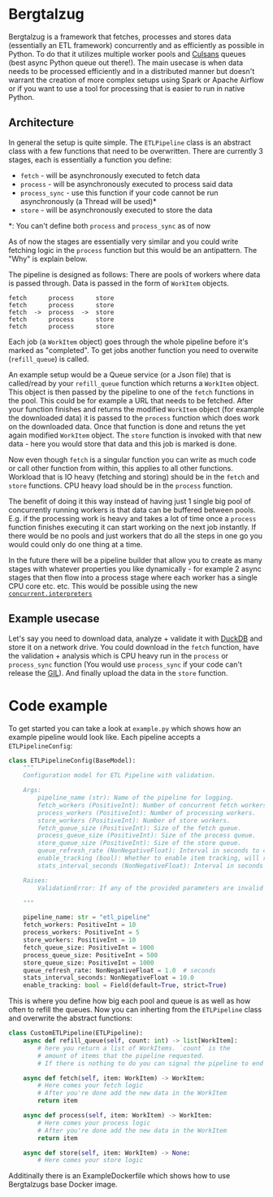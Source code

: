 # Bergtalzug

Bergtalzug is a framework that fetches, processes and stores data (essentially an ETL framework) concurrently and as efficiently as possible in Python. To do that it utilizes multiple worker pools and [Culsans](https://github.com/x42005e1f/culsans) queues (best async Python queue out there!). The main usecase is when data needs to be processed efficiently and in a distributed manner but doesn't warrant the creation of more complex setups using Spark or Apache Airflow or if you want to use a tool for processing that is easier to run in native Python.

## Architecture

In general the setup is quite simple. The `ETLPipeline` class is an abstract class with a few functions that need to be overwritten. There are currently 3 stages, each is essentially a function you define:

 - `fetch` - will be asynchronously executed to fetch data
 - `process` - will be asynchronously executed to process said data
 - `process_sync` - use this function if your code cannot be run asynchronously (a Thread will be used)*
 - `store` - will be asynchronously executed to store the data

*: You can't define both `process` and `process_sync` as of now

As of now the stages are essentially very similar and you could write fetching logic in the `process` function but this would be an antipattern. The "Why" is explain below.

The pipeline is designed as follows: There are pools of workers where data is passed through. Data is passed in the form of `WorkItem` objects.

    fetch      process      store
    fetch      process      store
    fetch  ->  process  ->  store
    fetch      process      store
    fetch      process      store

Each job (a `WorkItem` object) goes through the whole pipeline before it's marked as "completed". To get jobs another function you need to overwite (`refill_queue`) is called.

An example setup would be a Queue service (or a Json file) that is called/read by your `refill_queue` function which returns a `WorkItem` object. This object is then passed by the pipeline to one of the `fetch` functions in the pool. This could be for example a URL that needs to be fetched. After your function finishes and returns the modified `WorkItem` object (for example the downloaded data) it is passed to the `process` function which does work on the downloaded data. Once that function is done and retuns the yet again modified `WorkItem` object. The `store` function is invoked with that new data - here you would store that data and this job is marked is done.

Now even though `fetch` is a singular function you can write as much code or call other function from within, this applies to all other functions. Workload that is IO heavy (fetching and storing) should be in the `fetch` and `store` functions. CPU heavy load should be in the `process` function.

The benefit of doing it this way instead of having just 1 single big pool of concurrently running workers is that data can be buffered between pools. E.g. if the processing work is heavy and takes a lot of time once a `process` function finishes executing it can start working on the next job instantly. If there would be no pools and just workers that do all the steps in one go you would could only do one thing at a time.

In the future there will be a pipeline builder that allow you to create as many stages with whatever properties you like dynamically - for example 2 async stages that then flow into a process stage where each worker has a single CPU core etc. etc. This would be possible using the new [`concurrent.interpreters`](https://docs.python.org/3.14/library/concurrent.interpreters.html#module-concurrent.interpreters)

## Example usecase

Let's say you need to download data, analyze + validate it with [DuckDB](https://duckdb.org/) and store it on a network drive. You could download in the `fetch` function, have the validation + analysis which is CPU heavy run in the `process` or `process_sync` function (You would use `process_sync` if your code can't release the [GIL](https://en.wikipedia.org/wiki/Global_interpreter_lock)). And finally upload the data in the `store` function.

# Code example

To get started you can take a look at `example.py` which shows how an example pipeline would look like. Each pipeline accepts a `ETLPipelineConfig`:

```python
class ETLPipelineConfig(BaseModel):
    """
    Configuration model for ETL Pipeline with validation.

    Args:
        pipeline_name (str): Name of the pipeline for logging.
        fetch_workers (PositiveInt): Number of concurrent fetch workers.
        process_workers (PositiveInt): Number of processing workers.
        store_workers (PositiveInt): Number of store workers.
        fetch_queue_size (PositiveInt): Size of the fetch queue.
        process_queue_size (PositiveInt): Size of the process queue.
        store_queue_size (PositiveInt): Size of the store queue.
        queue_refresh_rate (NonNegativeFloat): Interval in seconds to check and refill the fetch queue.
        enable_tracking (bool): Whether to enable item tracking, will return PipelineResult on completion.
        stats_interval_seconds (NonNegativeFloat): Interval in seconds to report pipeline statistics.

    Raises:
        ValidationError: If any of the provided parameters are invalid

    """

    pipeline_name: str = "etl_pipeline"
    fetch_workers: PositiveInt = 10
    process_workers: PositiveInt = 5
    store_workers: PositiveInt = 10
    fetch_queue_size: PositiveInt = 1000
    process_queue_size: PositiveInt = 500
    store_queue_size: PositiveInt = 1000
    queue_refresh_rate: NonNegativeFloat = 1.0  # seconds
    stats_interval_seconds: NonNegativeFloat = 10.0
    enable_tracking: bool = Field(default=True, strict=True)
```

This is where you define how big each pool and queue is as well as how often to refill the queues.
Now you can inherting from the `ETLPipeline` class and overwrite the abstract functions:

```python
class CustomETLPipeline(ETLPipeline):
    async def refill_queue(self, count: int) -> list[WorkItem]:
        # here you return a list of WorkItems. `count` is the
        # amount of items that the pipeline requested.
        # If there is nothing to do you can signal the pipeline to end with an empty list

    async def fetch(self, item: WorkItem) -> WorkItem:
        # Here comes your fetch logic
        # After you're done add the new data in the WorkItem
        return item

    async def process(self, item: WorkItem) -> WorkItem:
        # Here comes your process logic
        # After you're done add the new data in the WorkItem
        return item

    async def store(self, item: WorkItem) -> None:
        # Here comes your store logic

```

Additinally there is an ExampleDockerfile which shows how to use Bergtalzugs base Docker image.
